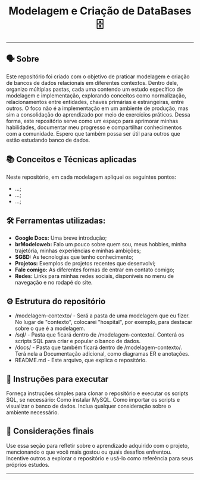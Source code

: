<h1 align="center">Modelagem e Criação de DataBases 🗄️</h1>


---

## 🗣️ Sobre

Este repositório foi criado com o objetivo de praticar modelagem e criação de bancos de dados relacionais em diferentes contextos. Dentro dele, organizo múltiplas pastas, cada uma contendo um estudo específico de modelagem e implementação, explorando conceitos como normalização, relacionamentos entre entidades, chaves primárias e estrangeiras, entre outros.
O foco não é a implementação em um ambiente de produção, mas sim a consolidação do aprendizado por meio de exercícios práticos. Dessa forma, este repositório serve como um espaço para aprimorar minhas habilidades, documentar meu progresso e compartilhar conhecimentos com a comunidade. Espero que também possa ser útil para outros que estão estudando banco de dados.

## 📚 Conceitos e Técnicas aplicadas

Neste repositório, em cada modelagem apliquei os seguintes pontos:
+ ...;
+ ...;
+ ...;

## 🛠 Ferramentas utilizadas: 

- **Google Docs:** Uma breve introdução;
- **brModeloweb:** Falo um pouco sobre quem sou, meus hobbies, minha trajetória, minhas experiências e minhas ambições;
- **SGBD:** As tecnologias que tenho conhecimento;
- **Projetos:** Exemplos de projetos recentes que desenvolvi;
- **Fale comigo:** As diferentes formas de entrar em contato comigo;
- **Redes:** Links para minhas redes sociais, disponíveis no menu de navegação e no rodapé do site.

## ⚙ Estrutura do repositório

- /modelagem-contexto/ - Será a pasta de uma modelagem que eu fizer. No lugar de "contexto", colocarei "hospital", por exemplo, para destacar sobre o que é a modelagem.
- /sql/ - Pasta que ficará dentro de /modelagem-contexto/. Conterá os scripts SQL para criar e popular o banco de dados.
- /docs/ - Pasta que também ficará dentro de /modelagem-contexto/. Terá nela a Documentação adicional, como diagramas ER e anotações.
- README.md - Este arquivo, que explica o repositório.

## 📜 Instruções para executar

Forneça instruções simples para clonar o repositório e executar os scripts SQL, se necessário:
Como instalar MySQL.
Como importar os scripts e visualizar o banco de dados.
Inclua qualquer consideração sobre o ambiente necessário.

## 🏁 Considerações finais

Use essa seção para refletir sobre o aprendizado adquirido com o projeto, mencionando o que você mais gostou ou quais desafios enfrentou.
Incentive outros a explorar o repositório e usá-lo como referência para seus próprios estudos.

---


